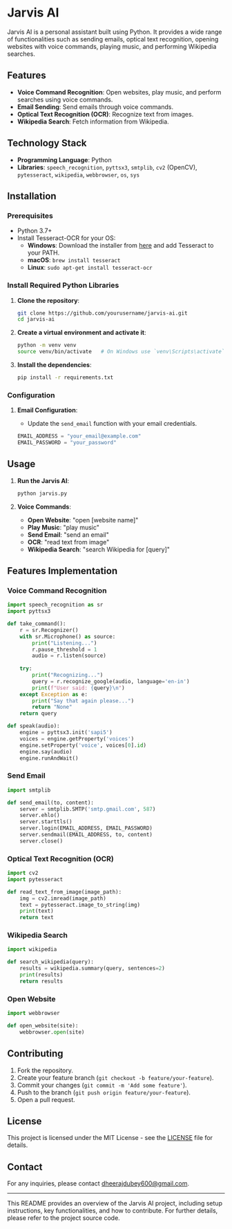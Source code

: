 # Jarvis AI

Jarvis AI is a personal assistant built using Python. It provides a wide range of functionalities such as sending emails, optical text recognition, opening websites with voice commands, playing music, and performing Wikipedia searches.

## Features

- **Voice Command Recognition**: Open websites, play music, and perform searches using voice commands.
- **Email Sending**: Send emails through voice commands.
- **Optical Text Recognition (OCR)**: Recognize text from images.
- **Wikipedia Search**: Fetch information from Wikipedia.

## Technology Stack

- **Programming Language**: Python
- **Libraries**: `speech_recognition`, `pyttsx3`, `smtplib`, `cv2` (OpenCV), `pytesseract`, `wikipedia`, `webbrowser`, `os`, `sys`

## Installation

### Prerequisites

- Python 3.7+
- Install Tesseract-OCR for your OS:
  - **Windows**: Download the installer from [here](https://github.com/tesseract-ocr/tesseract/wiki) and add Tesseract to your PATH.
  - **macOS**: `brew install tesseract`
  - **Linux**: `sudo apt-get install tesseract-ocr`

### Install Required Python Libraries

1. **Clone the repository**:
    ```bash
    git clone https://github.com/yourusername/jarvis-ai.git
    cd jarvis-ai
    ```

2. **Create a virtual environment and activate it**:
    ```bash
    python -m venv venv
    source venv/bin/activate   # On Windows use `venv\Scripts\activate`
    ```

3. **Install the dependencies**:
    ```bash
    pip install -r requirements.txt
    ```

### Configuration

1. **Email Configuration**:
    - Update the `send_email` function with your email credentials.

    ```python
    EMAIL_ADDRESS = "your_email@example.com"
    EMAIL_PASSWORD = "your_password"
    ```

## Usage

1. **Run the Jarvis AI**:
    ```bash
    python jarvis.py
    ```

2. **Voice Commands**:
    - **Open Website**: "open [website name]"
    - **Play Music**: "play music"
    - **Send Email**: "send an email"
    - **OCR**: "read text from image"
    - **Wikipedia Search**: "search Wikipedia for [query]"

## Features Implementation

### Voice Command Recognition

```python
import speech_recognition as sr
import pyttsx3

def take_command():
    r = sr.Recognizer()
    with sr.Microphone() as source:
        print("Listening...")
        r.pause_threshold = 1
        audio = r.listen(source)
    
    try:
        print("Recognizing...")
        query = r.recognize_google(audio, language='en-in')
        print(f"User said: {query}\n")
    except Exception as e:
        print("Say that again please...")
        return "None"
    return query

def speak(audio):
    engine = pyttsx3.init('sapi5')
    voices = engine.getProperty('voices')
    engine.setProperty('voice', voices[0].id)
    engine.say(audio)
    engine.runAndWait()
```

### Send Email

```python
import smtplib

def send_email(to, content):
    server = smtplib.SMTP('smtp.gmail.com', 587)
    server.ehlo()
    server.starttls()
    server.login(EMAIL_ADDRESS, EMAIL_PASSWORD)
    server.sendmail(EMAIL_ADDRESS, to, content)
    server.close()
```

### Optical Text Recognition (OCR)

```python
import cv2
import pytesseract

def read_text_from_image(image_path):
    img = cv2.imread(image_path)
    text = pytesseract.image_to_string(img)
    print(text)
    return text
```

### Wikipedia Search

```python
import wikipedia

def search_wikipedia(query):
    results = wikipedia.summary(query, sentences=2)
    print(results)
    return results
```

### Open Website

```python
import webbrowser

def open_website(site):
    webbrowser.open(site)
```

## Contributing

1. Fork the repository.
2. Create your feature branch (`git checkout -b feature/your-feature`).
3. Commit your changes (`git commit -m 'Add some feature'`).
4. Push to the branch (`git push origin feature/your-feature`).
5. Open a pull request.

## License

This project is licensed under the MIT License - see the [LICENSE](LICENSE) file for details.

## Contact

For any inquiries, please contact [dheerajdubey600@gmail.com](mailto:your-email@example.com).

---

This README provides an overview of the Jarvis AI project, including setup instructions, key functionalities, and how to contribute. For further details, please refer to the project source code.
